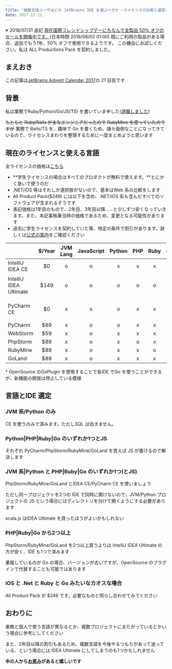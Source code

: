```yaml
---
title: "複数言語ユーザはどの JetBrains IDE を選ぶべきか ~ライセンスの比較と選定~"
date: 2017-12-21
---
```


※ 2018/07/31 追記
[現在国際フレンドシップデーにちなんで全製品 50% オフのセールを開催中です。](https://www.jetbrains.com/jp/promo/friends/)(日本時間 2018/08/02 01:00)
既にご利用の製品がある場合、追加でもう1年、50% オフで使用できるようです。
この機会にお試しください。私は ALL Productions Pack を契約しました。

## まえおき
この記事は[JetBrains Advent Calendar 2017](https://qiita.com/advent-calendar/2017/jetbrains)の 21 日目です

## 背景
私は業務でRuby/Python/Go/JS(TS) を書いていま~~す~~した([退職しました](https://blog.euxn.me/entry/2017-12-22_leaving-fjct/))

~~もともと Ruby/Rails が主なエンジニアだったので RubyMine を使っていたのですが~~ 業務で Rails/TS を、趣味で Go を書くため、諸々面倒なことになってきているので、ライセンスまわりを整理するために一度まとめようと思います

## 現在のライセンスと使える言語
全ライセンスの価格は[こちら](https://www.jetbrains.com/store/?fromMenu#edition=personal)

- **学生ライセンスの場合はすべてのプロダクトが無料で使えます。**とにかく急いで使うのだ
- .NET/iOS 等はそれしか選択肢がないので、基本はWeb 系の比較をします
- All Product Pack($249) には以下を含め、.NET/iOS 系も含んだすべてのソフトウェアが含まれるそうです
- 表記価格は1年目のもので、2年目、3年目以降……と少しずつ安くなっていきます。また、本記事執筆当時の価格であるため、変更となる可能性があります
- 過去に学生ライセンスを契約していた等、特定の条件で割引があります。詳しくは[公式の案内](https://www.jetbrains.com/store/?fromMenu#edition=discounts)をご確認ください

|                      |$/Year|JVM Lang|JavaScript|Python|PHP|Ruby|Go |SQL|Other|
|:---------------------|:----:|:------:|:--------:|:--:|:----:|:-:|:-:|:-:|:---:|
|IntelliJ IDEA CE      |$0    |o|o|x|x|x|*|x||
|IntelliJ IDEA Ultimate|$149  |o|o|o|o|o|o|o|Python/PHP/Ruby/Go はプラグインとして提供 |
|PyCharm CE            |$0    |x|x|o|x|x|*|x|Python は Web Framework(Django) サポート無し |
|PyCharm               |$89   |x|o|o|x|x|*|o||
|WebStorm              |$59   |x|o|x|x|x|*|o||
|PhpStorm              |$89   |x|o|x|o|x|*|o||
|RubyMine              |$89   |x|o|x|x|o|*|o||
|GoLand                |$89   |x|o|x|x|x|o|o||

\* OpenSource のGoPlugin を使用することで各IDE でGo を使うことができるが、新機能の開発は停止している模様

## 言語とIDE 選定
### JVM 系/Python のみ
CE を使うのみで済みます。ただしSQL は効きません。

### Python|PHP|Ruby|Go のいずれか1つとJS
それぞれ PyCharm/PhpStorm/RubyMine/GoLand を買えば JS が書けるので解決します

### JVM 系|Python と PHP|Ruby|Go のいずれか1つ(とJS)
PhpStorm/RubyMine/GoLand とIDEA CE/PyCharm CE を使いましょう

ただし同一プロジェクトを2つの IDE で同時に開けないので、JVM/Python プロジェクトの JS という場合にはディレクトリを分けて開くようにする必要があります

scala.js はIDEA Ultimale を買ったほうがよいかもしれない

### PHP|Ruby|Go から2つ以上
PhpStorm/RubyMine/GoLand を2つ以上買うよりは IntelliJ IDEA Ultimate の方が安く、IDE も1つで済みます

重複しているのが Go の場合、バージョンが古いですが、OpenSource のプラグインで代替することも可能ではあります

### iOS と .Net と Ruby と Go みたいなカオスな場合
All Product Pack が $249 です。必要なものと照らし合わせてみてください

## おわりに
業務と個人で使う言語が異なるとか、複数プロジェクトにまたがっているとかいう場合に参考にしてください

また、2年目以降の割引もあるため、複数言語を今後やるつもりがあって迷っている、という場合には IDEA Ultimate にしてしまうのも1つかもしれません

**中の人から[お恵み](https://www.amazon.co.jp/hz/wishlist/ls/3MJDA7W8W7EE8)があると嬉しいです**

